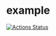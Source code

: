 # example

[![Actions Status](https://github.com/mbarbin/example/workflows/CI/badge.svg)](https://github.com/mbarbin/example/actions)